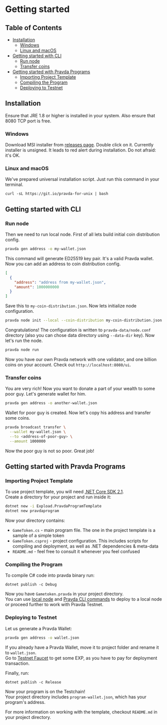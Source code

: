 # Getting started

## Table of Contents

- [Installation](#Installation)
  - [Windows](#Windows)
  - [Linux and macOS](#Linux-and-macOS)
- [Getting started with CLI](#Getting-started-with-CLI)
  - [Run node](#Run-node)
  - [Transfer coins](#Transfer-coins)
- [Getting started with Pravda Programs](#Getting-started-with-Pravda-Programs)
  - [Importing Project Template](#Importing-Project-Template)
  - [Compiling the Program](#Compiling-the-Program)
  - [Deploying to Testnet](#Deploying-to-Testnet)

## Installation

Ensure that JRE 1.8 or higher is installed in your system. Also ensure that 8080 TCP port is free.

### Windows

Download MSI installer from [releases page](https://github.com/expload/pravda/releases). Double click on it. Currently installer is unsigned. It leads to red alert during installation. Do not afraid: it's OK.

### Linux and macOS

We've prepared universal installation script. Just run this command in your terminal.

```
curl -sL https://git.io/pravda-for-unix | bash
```

## Getting started with CLI

### Run node

Then we need to run local node. First of all lets build initial coin distribution config. 

```bash
pravda gen address -o my-wallet.json
```

This command will generate ED25519 key pair. It's a valid Pravda wallet. Now you can add an address to coin distribution config.

```json
[
  {
    "address": "address from my-wallet.json",
    "amount": 1000000000
  }
]
```

Save this to `my-coin-distribution.json`. Now lets initialize node configuration.

```bash
pravda node init --local --coin-distribution my-coin-distribution.json
```

Congratulations! The configuration is written to `pravda-data/node.conf` directory (also you can chose data directory using `--data-dir` key). Now let's run the node.

```bash
pravda node run
```

Now you have our own Pravda network with one validator, and one billion coins on your account. Check out `http://localhost:8080/ui`. 

### Transfer coins

You are very rich! Now you want to donate a part of your wealth to some poor guy. Let's generate wallet for him.

```bash
pravda gen address -o another-wallet.json
```
  
Wallet for poor guy is created. Now let's copy his address and transfer some coins.

```bash
pravda broadcast transfer \
  --wallet my-wallet.json \
  --to <address-of-poor-guy> \
  --amount 1000000
```

Now the poor guy is not so poor. Great job!

## Getting started with Pravda Programs

### Importing Project Template

To use project template, you will need [.NET Core SDK 2.1](https://www.microsoft.com/net/download/dotnet-core/2.1).  
Create a directory for your project and run inside it:  
```bash
dotnet new -i Expload.PravdaProgramTemplate
dotnet new pravdaprogram
```
Now your directory contains:
 - `GameToken.cs` - main program file. The one in the project template is a sample of a simple token
 - `GameToken.csproj` - project configuration. This includes scripts for compiling and deployment, as well as .NET dependencies & meta-data
 - `README.md` - feel free to consult it whenever you feel confused

### Compiling the Program

To compile C# code into pravda binary run:
```
dotnet publish -c Debug
```
Now you have `Gametoken.pravda` in your project directory.  
You can use [local node](#Getting-started-with-CLI) and [Pravda CLI commands](https://github.com/expload/pravda/blob/master/doc/ref/cli/pravda-broadcast-deploy.md) to deploy to a local node or proceed further to work with Pravda Testnet.

### Deploying to Testnet

Let us generate a Pravda Wallet:
```bash
pravda gen address -o wallet.json
```
If you already have a Pravda Wallet, move it to project folder and 
rename it to `wallet.json`.  
Go to [Testnet Faucet](https://faucet.dev.expload.com/ui) to get some EXP, as you have to pay for deployment transaction.  
  
Finally, run:
```
dotnet publish -c Release
```
Now your program is on the Testchain!  
Your project directory includes `program-wallet.json`, which has your program's address.  
  
For more information on working with the template, checkout `README.md` in your project directory.
